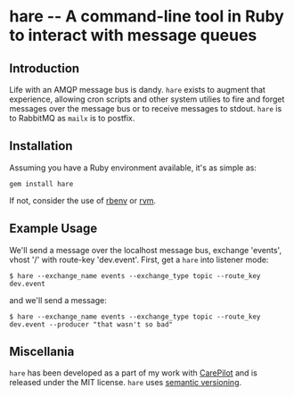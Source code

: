 hare -- A command-line tool in Ruby to interact with message queues
===================================================================

Introduction
------------

Life with an AMQP message bus is dandy. `hare` exists to augment that
experience, allowing cron scripts and other system utilies to fire and
forget messages over the message bus or to receive messages to
stdout. `hare` is to RabbitMQ as `mailx` is to postfix.

Installation
------------

Assuming you have a Ruby environment available, it's as simple as:

    gem install hare

If not, consider the use of
[rbenv](https://github.com/sstephenson/rbenv) or
[rvm](http://beginrescueend.com/).

Example Usage
-------------

We'll send a message over the localhost message bus, exchange 'events', vhost '/' with route-key 'dev.event'. First, get a `hare` into listener mode:

    $ hare --exchange_name events --exchange_type topic --route_key dev.event

and we'll send a message:

    $ hare --exchange_name events --exchange_type topic --route_key dev.event --producer "that wasn't so bad"

Miscellania
-----------

`hare` has been developed as a part of my work with
[CarePilot](https://www.carepilot.com) and is released under the MIT
license. `hare` uses [semantic versioning](http://semver.org/).
